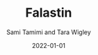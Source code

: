 ---
title: Falastin
book: ottolenghi-falastin
author: Sami Tamimi and Tara Wigley
spoilers: false
date: 2022-01-01
rating: 4
progress: 0/120
---